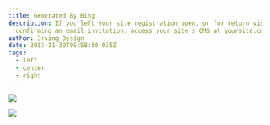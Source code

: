 ```yaml
---
title: Generated By Bing
description: If you left your site registration open, or for return visits after
  confirming an email invitation, access your site's CMS at yoursite.com/admin/.
author: Irving Design
date: 2023-11-30T09:58:30.035Z
tags:
  - left
  - center
  - right
---
```

![](https://th.bing.com/th/id/OIG.LWqq0sOg2DXjOnjsVyO3?pid=ImgGn)

![](https://th.bing.com/th/id/OIG.8K5d0UIycDI6nyKV3MOh?pid=ImgGn)